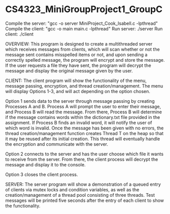 # CS4323_MiniGroupProject1_GroupC

Compile the server: "gcc -o server MiniProject_Cook_Isabell.c -lpthread"
Compile the client: "gcc -o main main.c -lpthread"
Run server: ./server
Run client: ./client

OVERVIEW: 
This program is designed to create a multithreaded server which receives messages from clients, 
which will scan whether or not the message sent contains misspelled items or not, 
and upon sending a correctly spelled message, the program will encrypt and store the message. 
If the user requests a file they have sent, the program will decrypt the 
message and display the original message given by the user. 

CLIENT:
The client program will show the functionality of the menu, message passing, encryption, and thread
creation/management. The menu will display Options 1-3, and will act 
depending on the option chosen. 

Option 1 sends data to the server through message passing by creating 
Processes A and B. Process A will prompt the user
to enter their message, and Process B will read the message. 
From there, Process B will determine if the message contains words
within the dictionary.txt file provided in the assignment. 
If Process B finds an invalid word, it will notify the user of which word is invalid.
Once the message has been given with no errors, the thread creation/management
function creates Thread T on the heap so that it may be reused after its initial creation. This thread
will eventually handle the encryption and communicate with the server.

Option 2 connects to the server and has the user choose which file it
wants to receive from the server. From there, the client process will 
decrypt the message and display it to the console. 

Option 3 closes the client process.

SERVER:
The server program will show a demonstration of a queued entry of clients via mutex locks and condition
variables, as well as the creation/management of a thread pool consisting of three threads. Test messages
will be printed five seconds after the entry of each client to show the functionality.
